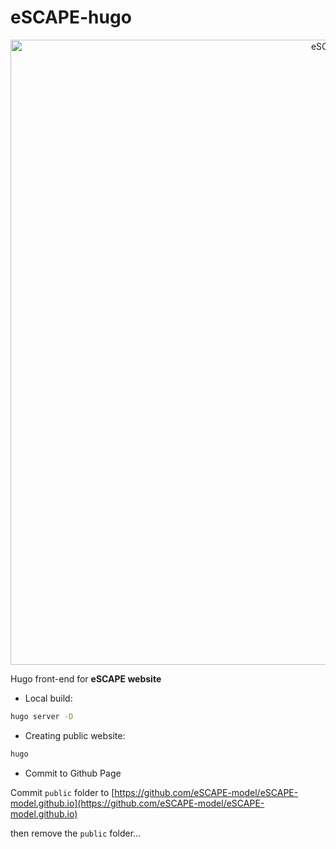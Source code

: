 # eSCAPE-hugo

<div align="center">
    <img width=1000 src="https://github.com/Geodels/eSCAPE-hugo/blob/master/static/images/screen.pngbg.jpg" alt="eSCAPE" title="eSCAPE Model"</img>
</div>

Hugo front-end for **eSCAPE website**

+ Local build:

```bash
hugo server -D
```

+ Creating public website:

```bash
hugo
```

+ Commit to Github Page

Commit `public` folder to [https://github.com/eSCAPE-model/eSCAPE-model.github.io](https://github.com/eSCAPE-model/eSCAPE-model.github.io)

then remove the `public` folder...
